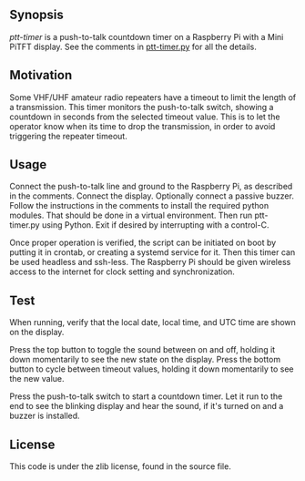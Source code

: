 Synopsis
--------

_ptt-timer_ is a push-to-talk countdown timer on a Raspberry Pi with a Mini
PiTFT display. See the comments in
[ptt-timer.py](https://github.com/4hams/ptt-timer/blob/main/ptt-timer.py) for
all the details.

Motivation
----------

Some VHF/UHF amateur radio repeaters have a timeout to limit the length of a
transmission. This timer monitors the push-to-talk switch, showing a countdown
in seconds from the selected timeout value. This is to let the operator know
when its time to drop the transmission, in order to avoid triggering the
repeater timeout.

Usage
------------

Connect the push-to-talk line and ground to the Raspberry Pi, as described in
the comments. Connect the display. Optionally connect a passive buzzer. Follow
the instructions in the comments to install the required python modules. That
should be done in a virtual environment. Then run ptt-timer.py using Python.
Exit if desired by interrupting with a control-C.

Once proper operation is verified, the script can be initiated on boot by
putting it in crontab, or creating a systemd service for it. Then this timer
can be used headless and ssh-less. The Raspberry Pi should be given wireless
access to the internet for clock setting and synchronization.

Test
----

When running, verify that the local date, local time, and UTC time are shown
on the display.

Press the top button to toggle the sound between on and off, holding it down
momentarily to see the new state on the display. Press the bottom button to
cycle between timeout values, holding it down momentarily to see the new value.

Press the push-to-talk switch to start a countdown timer. Let it run to the end
to see the blinking display and hear the sound, if it's turned on and a buzzer
is installed.

License
-------

This code is under the zlib license, found in the source file.

